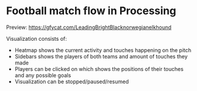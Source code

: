 # Football match flow in Processing

Preview: https://gfycat.com/LeadingBrightBlacknorwegianelkhound

Visualization consists of:
- Heatmap shows the current activity and touches happening on the pitch
- Sidebars shows the players of both teams and amount of touches they made
- Players can be clicked on which shows the positions of their touches and any possible goals
- Visualization can be stopped/paused/resumed
